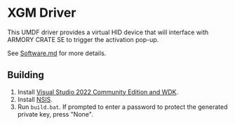 XGM Driver
==========
This UMDF driver provides a virtual HID device that will interface with ARMORY CRATE SE to trigger the activation pop-up.

See [Software.md](../Docs/Software.md) for more details.

## Building

1. Install [Visual Studio 2022 Community Edition and WDK][1].
2. Install [NSIS][2].
3. Run `build.bat`. If prompted to enter a password to protect the generated private key, press "None".

[1]: https://learn.microsoft.com/en-us/windows-hardware/drivers/download-the-wdk
[2]: https://nsis.sourceforge.io/Download
